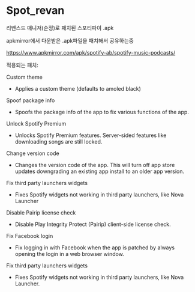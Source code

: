 # Spot_revan
리밴스드 매니저(순정)로 패치된 스포티파이 .apk

apkmirror에서 다운받은 .apk파일을 패치해서 공유하는중

https://www.apkmirror.com/apk/spotify-ab/spotify-music-podcasts/

적용되는 패치:

Custom theme
- Applies a custom theme (defaults to amoled black)

Spoof package info
- Spoofs the package info of the app to fix various functions of the app.

Unlock Spotify Premium
- Unlocks Spotify Premium features. Server-sided features like downloading songs are still locked.

Change version code
- Changes the version code of the app. This will turn off app store updates downgrading an existing app install to an older app version.

Fix third party launchers widgets
- Fixes Spotify widgets not working in third party launchers, like Nova Launcher

Disable Pairip license check
- Disable Play Integrity Protect (Pairip) client-side license check.

Fix Facebook login
- Fix logging in with Facebook when the app is patched by always opening the login in a web browser window.

Fix third party launchers widgets
- Fixes Spotify widgets not working in third party launchers, like Nova Launcher.
